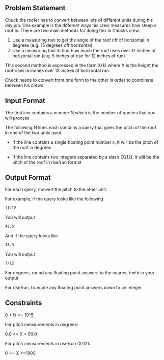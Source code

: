 ## Problem Statement

Chuck the roofer has to convert between lots of different units during his day job. One example is the different ways his crew measures how steep a roof is. There are two main methods for doing this in Chucks crew.

1. Use a measuring tool to get the angle of the roof off of horizontal in degrees (e.g. 15 degrees off horizontal)
2. Use a measuring tool to find how much the roof rises over 12 inches of horizontal run (e.g. 5 inches of rise for 12 inches of run)

This second method is expressed in the form X/12 where X is the height the roof rises in inches over 12 inches of horizontal run.

Chuck needs to convert from one form to the other in order to coordinate between his crews.

## Input Format

The first line contains a number N which is the number of queries that you will process

The following N lines each contains a query that gives the pitch of the roof in one of the two units used

- If the line contains a single floating point number x, it will be the pitch of the roof in degrees

- If the line contains two integers separated by a slash (X/12), it will be the pitch of the roof in rise/run format

## Output Format

For each query, convert the pitch to the other unit.

For example, if the query looks like the following

```txt
11/12
```

You will output

```txt
42.5
```

And if the query looks like

```txt
33.3
```

You will output

```txt
7/12
```

For degrees, round any floating point answers to the nearest tenth in your output

For rise/run, truncate any floating point answers down to an integer

## Constraints

0 < N <= 10^5

For pitch measurements in degrees:

0.0 <= X < 90.0

For pitch measurements in rise/run (X/12):

0 <= X <=1000
